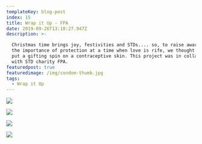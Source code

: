 ```yaml
---
templateKey: blog-post
index: 15
title: Wrap it Up - FPA
date: 2019-09-26T13:10:27.947Z
description: >-

  Christmas time brings joy, festivities and STDs.... so, to raise awareness of
  the importance of protection at a time when love is rife, we thought why not
  put a gifting spin on a contraceptive skin. This project was in collaboration
  with STD charity FPA.
featuredpost: true
featuredimage: /img/condom-thumb.jpg
tags:
  - Wrap it Up
---
```

![](/img/img_8837_1340_c.jpg)

![](/img/mac-connies_1000.jpg)

![](/img/capture-2016-12-25-publicis-dicks-070_1340_c.jpg)

![](/img/img_8836_1340_c.jpg)
